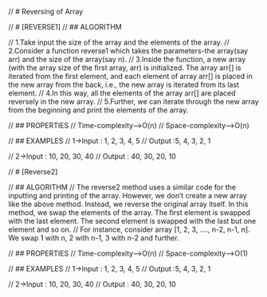 
// #  Reversing of Array

// # [REVERSE1]
// ## ALGORITHM

// 1.Take input the size of the array and the elements of the array.
// 2.Consider a function reverse1 which takes the parameters-the array(say arr) and the size of the array(say n).
// 3.Inside the function, a new array (with the array size of the first array, arr) is initialized. The array arr[] is iterated from the first element, and each element of array arr[] is placed in the new array from the back, i.e., the new array is iterated from its last element.
// 4.In this way, all the elements of the array arr[] are placed reversely in the new array.
// 5.Further, we can iterate through the new array from the beginning and print the elements of the array.

// ## PROPERTIES
// Time-complexity-->O(n)
// Space-complexity-->O(n)

// ## EXAMPLES
// 1->Input : 1, 2, 3, 4, 5
// Output :5, 4, 3, 2, 1

// 2->Input :  10, 20, 30, 40
// Output : 40, 30, 20, 10



// # [Reverse2]

// ## ALGORITHM
// The reverse2 method uses a similar code for the inputting and printing of the array. However, we don’t create a new array like the above method. Instead, we reverse the original array itself. In this method, we swap the elements of the array. The first element is swapped with the last element. The second element is swapped with the last but one element and so on. 
// For instance, consider array [1, 2, 3, …., n-2, n-1, n]. We swap 1 with n, 2 with n-1, 3 with n-2 and further. 

// ## PROPERTIES
// Time-complexity-->O(n)
// Space-complexity-->O(1)

// ## EXAMPLES
// 1->Input : 1, 2, 3, 4, 5
// Output :5, 4, 3, 2, 1

// 2->Input :  10, 20, 30, 40
// Output : 40, 30, 20, 10
